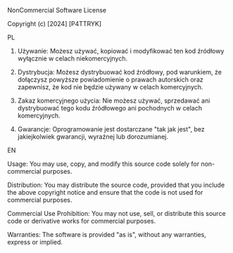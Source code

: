 NonCommercial Software License

Copyright (c) [2024] [P4TTRYK]

PL

1. Używanie: Możesz używać, kopiować i modyfikować ten kod źródłowy wyłącznie w celach niekomercyjnych.

2. Dystrybucja: Możesz dystrybuować kod źródłowy, pod warunkiem, że dołączysz powyższe powiadomienie o prawach autorskich oraz zapewnisz, że kod nie będzie używany w celach komercyjnych.

3. Zakaz komercyjnego użycia: Nie możesz używać, sprzedawać ani dystrybuować tego kodu źródłowego ani pochodnych w celach komercyjnych.

4. Gwarancje: Oprogramowanie jest dostarczane "tak jak jest", bez jakiejkolwiek gwarancji, wyraźnej lub dorozumianej.

EN

Usage: You may use, copy, and modify this source code solely for non-commercial purposes.

Distribution: You may distribute the source code, provided that you include the above copyright notice and ensure that the code is not used for commercial purposes.

Commercial Use Prohibition: You may not use, sell, or distribute this source code or derivative works for commercial purposes.

Warranties: The software is provided "as is", without any warranties, express or implied.
